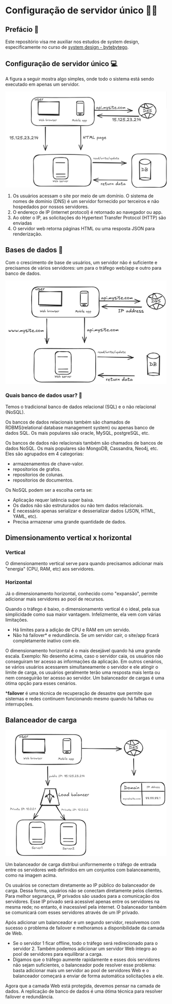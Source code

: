# Configuração de servidor único 👨‍💻

## Prefácio 🧵

Este repositório visa me auxiliar nos estudos de system design, especificamente no curso de [system design - bytebytego]( https://bytebytego.com/courses/system-design-interview).

## Configuração de servidor único 💻

A figura a seguir mostra algo simples, onde todo o sistema está sendo executado em apenas um servidor.

![servidor único](/assets//images/image.png)

1. Os usuários acessam o site por meio de um domínio. O sistema de nomes de domínio (DNS) é um servidor fornecido por terceiros e não hospedados por nossos servidores.
2. O endereço de IP (internet protocol) é retornado ao navegador ou app. 
3. Ao obter o IP, as solicitações do Hypertext Transfer Protocol (HTTP) são enviadas
4. O servidor web retorna páginas HTML ou uma resposta JSON para renderização.

## Bases de dados 📇

Com o crescimento de base de usuários, um servidor não é suficiente e precisamos de vários servidores:  um para o tráfego web/app e outro para banco de dados.

![design de banco de dados](/assets//images/image-2.png)

### Quais banco de dados usar? 👒

Temos o tradicional banco de dados relacional (SQL) e o não relacional (NoSQL).

Os bancos de dados relacionais também são chamados de RDBMS(relational database management system) ou apenas banco de dados SQL. Os mais populares são oracle, MySQL, postgreSQL, etc. 

Os bancos de dados não relacionais também são chamados de bancos de dados NoSQL. Os mais populares são MongoDB, Cassandra, Neo4j, etc. Eles são agrupados em 4 categorias:

- armazenamentos de chave-valor.
- repositorios de grafos.
- repositorios de colunas.
- repositorios de documentos.

Os NoSQL podem ser a escolha certa se:

- Aplicação requer latência super baixa.
- Os dados não são estruturados ou não tem dados relacionais.
- É necessário apenas serializar e desserializar dados (JSON, HTML, YAML, etc).
- Precisa armazenar uma grande quantidade de dados.

## Dimensionamento vertical x horizontal

### Vertical

O dimensionamento vertical serve para quando precisamos adicionar mais "energia" (CPU, RAM, etc) aos servidores. 

### Horizontal

Já o dimensionamento horizontal, conhecido como "expansão", permite adicionar mais servidores ao pool de recursos.

Quando o tráfego é baixo, o dimensionamento vertical é o ideal, pela sua simplicidade como sua maior vantagem. Infelizmente, ela vem com várias limitações. 

- Há limites para a adição de CPU e RAM em um servido. 
- Não há failover* e redundância. Se um servidor cair, o site/app ficará completamente inativo com ele.

O dimensionamento horizontal é o mais desejável quando há uma grande escala. Exemplo:
No desenho acima, caso o servidor caia, os usuários não conseguiram ter acesso as informações da aplicação. Em outros cenários, se vários usuários acessarem simultaneamente o servidor e ele atingir o limite de carga, os usuários geralmente terão uma resposta mais lenta ou nem conseguirão ter acesso ao servidor. Um balanceador de cargas é uma ótima opção para esses cenários.

***failover** é uma técnica de recuperação de desastre que permite que sistemas e redes continuem funcionando mesmo quando há falhas ou interrupções.

## Balanceador de carga

![design de balanceador de cargas](/assets/images/image-3.png)

Um balanceador de carga distribui   uniformemente o tráfego de entrada entre os servidores web definidos em um conjuntos com balanceamento, como na imagem acima.

Os usuários se conectam diretamente ao IP público do balanceador de carga. Dessa forma, usuários não se conectam diretamente pelos clientes. Para melhor segurança, IP privados são usados para a comunicação dos servidores. Esse IP privado será acessível apenas entre os servidores na mesma rede; no entanto, é inacessível pela internet. O balanceador também se comunicará com esses servidores através de um IP privado. 

Após adicionar um balanceador e um segundo servidor, resolvemos com sucesso o problema de failover e melhoramos a disponibilidade da camada de Web. 

- Se o servidor 1 ficar offline, todo o tráfego será redirecionado para o servidor 2. Também podemos adicionar um servidor Web íntegro ao pool de servidores para equilibrar a carga.
- Digamos que o tráfego aumente rapidamente e esses dois servidores não sejam suficientes, o balanceador pode resolver esse problema: basta adicionar mais um servidor ao pool de servidores Web e o balanceador começará a enviar de forma automática solicitações a ele. 

Agora que a camada Web está protegida, devemos pensar na camada de dados. A replicação de banco de dados é uma ótima técnica para resolver failover e redundância. 